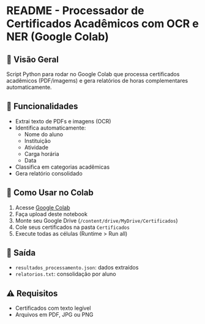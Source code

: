 # README - Processador de Certificados Acadêmicos com OCR e NER (Google Colab)

## 📌 Visão Geral

Script Python para rodar no Google Colab que processa certificados acadêmicos (PDF/imagems) e gera relatórios de horas complementares automaticamente.

## 🔧 Funcionalidades

- Extrai texto de PDFs e imagens (OCR)
- Identifica automaticamente:
  - Nome do aluno
  - Instituição
  - Atividade
  - Carga horária
  - Data
- Classifica em categorias acadêmicas
- Gera relatório consolidado

## 🚀 Como Usar no Colab

1. Acesse [Google Colab](https://colab.research.google.com/)
2. Faça upload deste notebook
3. Monte seu Google Drive (`/content/drive/MyDrive/Certificados`)
4. Cole seus certificados na pasta `Certificados`
5. Execute todas as células (Runtime > Run all)

## 📂 Saída

- `resultados_processamento.json`: dados extraídos
- `relatorios.txt`: consolidação por aluno

## ⚠️ Requisitos

- Certificados com texto legível
- Arquivos em PDF, JPG ou PNG
